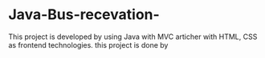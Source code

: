 # Java-Bus-recevation-
This project is developed by using Java with MVC articher with HTML, CSS  as frontend technologies. this project is done by 
